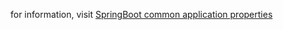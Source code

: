 for information, visit [SpringBoot common application properties](https://docs.spring.io/spring-boot/appendix/application-properties/index.html)
